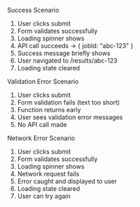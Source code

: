 Success Scenario
1. User clicks submit
2. Form validates successfully
3. Loading spinner shows
4. API call succeeds → { jobId: "abc-123" }
5. Success message briefly shows
6. User navigated to /results/abc-123
7. Loading state cleared

Validation Error Scenario
1. User clicks submit
2. Form validation fails (text too short)
3. Function returns early
4. User sees validation error messages
5. No API call made

Network Error Scenario
1. User clicks submit
2. Form validates successfully
3. Loading spinner shows
4. Network request fails
5. Error caught and displayed to user
6. Loading state cleared
7. User can try again